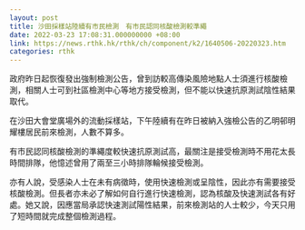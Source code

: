 ```yaml
---
layout: post
title: 沙田採樣站陸續有市民檢測　有市民認同核酸檢測較準繩
date: 2022-03-23 17:08:31.000000000 +08:00
link: https://news.rthk.hk/rthk/ch/component/k2/1640506-20220323.htm
categories: rthk
---
```


政府昨日起恢復發出強制檢測公告，曾到訪較高傳染風險地點人士須進行核酸檢測，相關人士可到社區檢測中心等地方接受檢測，但不能以快速抗原測試陰性結果取代。

在沙田大會堂廣場外的流動採樣站，下午陸續有在昨日被納入強檢公告的乙明邨明耀樓居民前來檢測，人數不算多。

有市民認同核酸檢測的準繩度較快速抗原測試高，最關注是接受檢測時不用花太長時間排隊，他憶述曾用了兩至三小時排隊輪候接受檢測。 

亦有人說，受感染人士在未有病徵時，使用快速檢測或呈陰性，因此亦有需要接受核酸檢測。但長者亦未必了解如何自行進行快速檢測，認為核酸及快速測試各有好處。她又說，因應當局承認快速測試陽性結果，前來檢測站的人士較少，今天只用了短時間就完成整個檢測過程。
